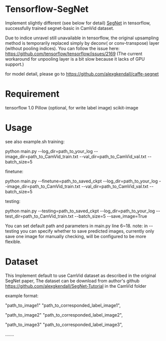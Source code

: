 # Tensorflow-SegNet
Implement slightly different (see below for detail) [SegNet](http://arxiv.org/abs/1511.00561) in tensorflow,
successfully trained segnet-basic in CamVid dataset.

Due to indice unravel still unavailable in tensorflow, the original upsampling
method is temporarily replaced simply by deconv( or conv-transpose) layer (without pooling indices).
You can follow the issue here: https://github.com/tensorflow/tensorflow/issues/2169
(The current workaround for unpooling layer is a bit slow because it lacks of GPU support.)


for model detail, please go to https://github.com/alexgkendall/caffe-segnet

# Requirement
tensorflow 1.0
Pillow (optional, for write label image)
scikit-image

# Usage
see also example.sh
training:

  python main.py --log_dir=path_to_your_log --image_dir=path_to_CamVid_train.txt --val_dir=path_to_CamVid_val.txt --batch_size=5

finetune:

  python main.py --finetune=path_to_saved_ckpt --log_dir=path_to_your_log --image_dir=path_to_CamVid_train.txt --val_dir=path_to_CamVid_val.txt --batch_size=5

testing:

  python main.py --testing=path_to_saved_ckpt --log_dir=path_to_your_log --test_dir=path_to_CamVid_train.txt --batch_size=5 --save_image=True

You can set default path and parameters in main.py line 6~18.
note: in --testing you can specify whether to save predicted images, currently only save one image
for manually checking, will be configured to be more flexible.

# Dataset
This Implement default to use CamVid dataset as described in the original SegNet paper,
The dataset can be download from author's github https://github.com/alexgkendall/SegNet-Tutorial in the CamVid folder

example format:

"path_to_image1" "path_to_corresponded_label_image1",

"path_to_image2" "path_to_corresponded_label_image2",

"path_to_image3" "path_to_corresponded_label_image3",

.......
